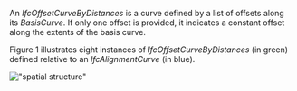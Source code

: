 An _IfcOffsetCurveByDistances_ is a curve defined by a list of offsets along its _BasisCurve_. If only one offset is provided, it indicates a constant offset along the extents of the basis curve.

Figure 1 illustrates eight instances of _IfcOffsetCurveByDistances_ (in green) defined relative to an _IfcAlignmentCurve_ (in blue).

!["spatial structure"](../../../../../../figures/ifcoffsetcurvebydistances.png "Figure 1 &mdash; Offset curve by distances")